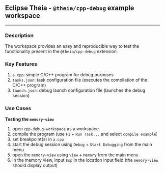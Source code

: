 ## Eclipse Theia - `@theia/cpp-debug` example workspace

---

### Description

The workspace provides an easy and reproducible way to test the functionality present in the `@theia/cpp-debug` extension.

### Key Features

1. `a.cpp`: simple C/C++ program for debug purposes
2. `tasks.json`: task configuration file (executes the compilation of the C/C++ program)
3. `launch.json`: debug launch configuration file (launches the debug session)

### Use Cases

**Testing the `memory-view`**

1. open `cpp-debug-workspace` as a workspace.
2. compile the program (use `F1` + `Run Task...` and select `compile example`)
3. set breakpoint(s) in `a.cpp`
4. start the debug session using `Debug` + `Start Debugging` from the main menu
5. open the `memory-view` using `View` + `Memory` from the main menu
6. in the memory view, input `$sp` in the location input field (the `memory-view` should display output)
